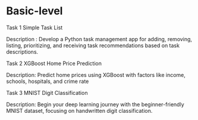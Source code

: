 # Basic-level
Task 1 Simple Task List

Description : Develop a Python task management app for adding, removing, listing, prioritizing, and receiving task recommendations based on task descriptions.

Task 2 XGBoost Home Price Prediction

Description: Predict home prices using XGBoost with factors like income, schools, hospitals, and crime rate

Task 3 MNIST Digit Classification

Description: Begin your deep learning journey with the beginner-friendly MNIST dataset, focusing on handwritten digit classification.
